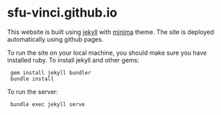 # sfu-vinci.github.io

This website is built using [jekyll](https://jekyllrb.com/) with [minima](https://github.com/jekyll/minima) theme.
The site is deployed automatically using github pages.

To run the site on your local machine, you should make sure you have installed ruby.
To install jekyll and other gems:
```
 gem install jekyll bundler
 bundle install
```

To run the server:
```
 bundle exec jekyll serve 
```
